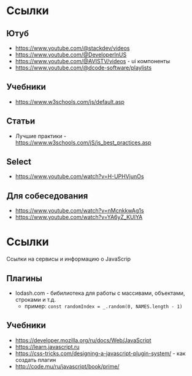 # Ссылки

## Ютуб
- https://www.youtube.com/@stackdev/videos
- https://www.youtube.com/@DeveloperInUS
- https://www.youtube.com/@AVISTV/videos - ui компоненты
- https://www.youtube.com/@dcode-software/playlists

## Учебники
- https://www.w3schools.com/js/default.asp

## Статьи
- Лучшие практики - https://www.w3schools.com/jS/js_best_practices.asp

## Select
- https://www.youtube.com/watch?v=H-UPHVjunOs

## Для собеседования
- https://www.youtube.com/watch?v=nMcnkkwAg1s
- https://www.youtube.com/watch?v=YA6yZ_KUIYA

# Ссылки
Ссылки на сервисы и информацию о JavaScrip

## Плагины
- lodash.com - бибилиотека для работы с массивами, объектами, строками и т.д.
  - пример: `const randomIndex = _.random(0, NAMES.length - 1)`

## Учебники
- https://developer.mozilla.org/ru/docs/Web/JavaScript
- https://learn.javascript.ru
- https://css-tricks.com/designing-a-javascript-plugin-system/ - как создать плагин
- http://code.mu/ru/javascript/book/prime/
